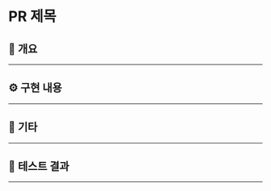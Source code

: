 # PR 제목

## 📝 개요  

<!-- 작성 배경 -->

---

## ⚙️ 구현 내용  

<!-- 구현한 내용 -->

---

## 📎 기타

<!-- 참고 사항, 이슈, 고려했던 사항 등 -->

---

## 🧪 테스트 결과  

<!-- 테스트 내용 (선택) -->

---
